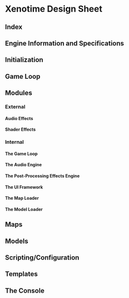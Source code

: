 # Xenotime Design Sheet
## Index
## Engine Information and Specifications
## Initialization
## Game Loop
## Modules
### External
#### Audio Effects
#### Shader Effects
### Internal
#### The Game Loop
#### The Audio Engine
#### The Post-Processing Effects Engine
#### The UI Framework
#### The Map Loader
#### The Model Loader
## Maps
## Models
## Scripting/Configuration
## Templates
## The Console
